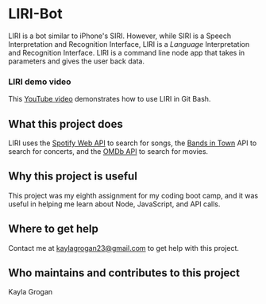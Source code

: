 # LIRI-Bot

LIRI is a bot similar to iPhone's SIRI. However, while SIRI is a Speech Interpretation and Recognition Interface, LIRI is a _Language_ Interpretation and Recognition Interface. LIRI is a command line node app that takes in parameters and gives the user back data.

### LIRI demo video

This [YouTube video](http://www.youtube.com/watch?v=wBaQOv32lao) demonstrates how to use LIRI in Git Bash.

## What this project does

LIRI uses the [Spotify Web API](https://developer.spotify.com/documentation/web-api/) to search for songs, the [Bands in Town](http://www.artists.bandsintown.com/bandsintown-api) API to search for concerts, and the [OMDb API](https://www.omdbapi.com) to search for movies.

## Why this project is useful

This project was my eighth assignment for my coding boot camp, and it was useful in helping me learn about Node, JavaScript, and API calls.

## Where to get help

Contact me at kaylagrogan23@gmail.com to get help with this project.

## Who maintains and contributes to this project

Kayla Grogan
